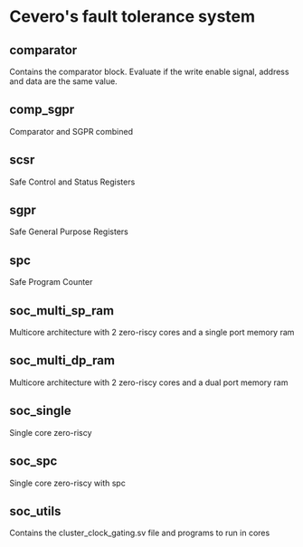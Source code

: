 # Cevero's fault tolerance system

## comparator
  Contains the comparator block. Evaluate if the write enable signal, address 
and data are the same value.

## comp_sgpr
  Comparator and SGPR combined

## scsr
  Safe Control and Status Registers

## sgpr
  Safe General Purpose Registers

## spc
  Safe Program Counter

## soc_multi_sp_ram
  Multicore architecture with 2 zero-riscy cores and a single port memory ram

## soc_multi_dp_ram
  Multicore architecture with 2 zero-riscy cores and a dual port memory ram

## soc_single
  Single core zero-riscy

## soc_spc
  Single core zero-riscy with spc

## soc_utils
  Contains the cluster_clock_gating.sv file and programs to run in cores
